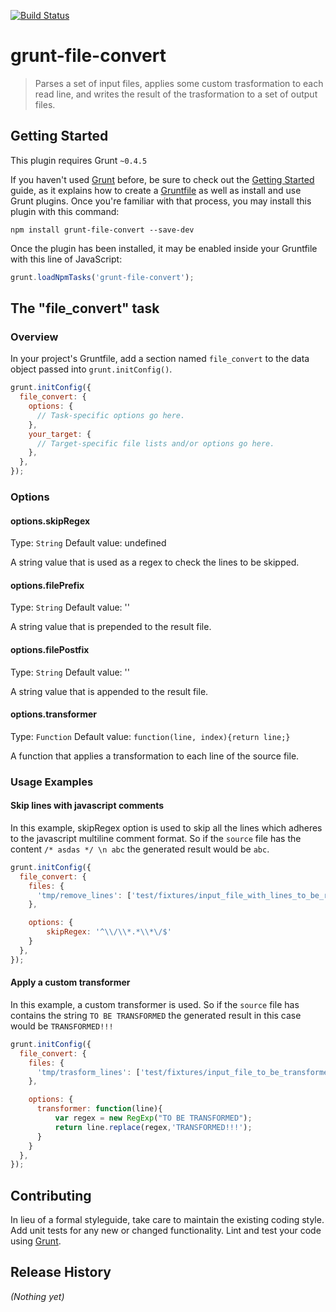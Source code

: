 [![Build Status](https://travis-ci.org/ermanno-pirotta/grunt-file-convert.svg?branch=master)](https://travis-ci.org/ermanno-pirotta/grunt-file-convert)

# grunt-file-convert

> Parses a set of input files, applies some custom trasformation to each read line, and writes the result of the trasformation to a set of output files.

## Getting Started
This plugin requires Grunt `~0.4.5`

If you haven't used [Grunt](http://gruntjs.com/) before, be sure to check out the [Getting Started](http://gruntjs.com/getting-started) guide, as it explains how to create a [Gruntfile](http://gruntjs.com/sample-gruntfile) as well as install and use Grunt plugins. Once you're familiar with that process, you may install this plugin with this command:

```shell
npm install grunt-file-convert --save-dev
```

Once the plugin has been installed, it may be enabled inside your Gruntfile with this line of JavaScript:

```js
grunt.loadNpmTasks('grunt-file-convert');
```

## The "file_convert" task

### Overview
In your project's Gruntfile, add a section named `file_convert` to the data object passed into `grunt.initConfig()`.

```js
grunt.initConfig({
  file_convert: {
    options: {
      // Task-specific options go here.
    },
    your_target: {
      // Target-specific file lists and/or options go here.
    },
  },
});
```

### Options

#### options.skipRegex
Type: `String`
Default value: undefined

A string value that is used as a regex to check the lines to be skipped.

#### options.filePrefix
Type: `String`
Default value: ''

A string value that is prepended to the result file.

#### options.filePostfix
Type: `String`
Default value: ''

A string value that is appended to the result file.

#### options.transformer
Type: `Function`
Default value: `function(line, index){return line;}`

A function that applies a transformation to each line of the source file.  

### Usage Examples

#### Skip lines with javascript comments
In this example, skipRegex option is used to skip all the lines which adheres to the javascript multiline comment format. So if the `source` file has the content `/* asdas */ \n abc` the generated result would be `abc`.

```js
grunt.initConfig({
  file_convert: {
    files: {
      'tmp/remove_lines': ['test/fixtures/input_file_with_lines_to_be_removed']
    },

    options: {
        skipRegex: '^\\/\\*.*\\*\/$'
    }
  },
});
```

#### Apply a custom transformer
In this example, a custom transformer is used. So if the `source` file has contains the string `TO BE TRANSFORMED` the generated result in this case would be `TRANSFORMED!!!`

```js
grunt.initConfig({
  file_convert: {
    files: {
      'tmp/trasform_lines': ['test/fixtures/input_file_to_be_transformed']
    },

    options: {
      transformer: function(line){
          var regex = new RegExp("TO BE TRANSFORMED");
          return line.replace(regex,'TRANSFORMED!!!');
      }
    }
  },
});
```

## Contributing
In lieu of a formal styleguide, take care to maintain the existing coding style. Add unit tests for any new or changed functionality. Lint and test your code using [Grunt](http://gruntjs.com/).

## Release History
_(Nothing yet)_
